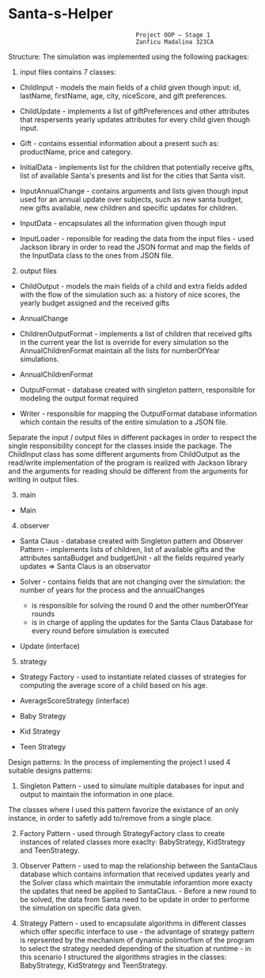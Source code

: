 # Santa-s-Helper
										Project OOP – Stage 1
										Zanficu Madalina 323CA
										
										
Structure:
The simulation was implemented using the following packages:
1. input files contains 7 classes:

* ChildInput - models the main fields of a child given though input:
   	      id, lastName, firstName, age, city, niceScore, and gift preferences.
   	      
* ChildUpdate - implements a list of giftPreferences and other attributes 
		that respersents yearly updates attributes for every child
		given though input.
		
* Gift - contains essential information about a present such as:
         productName, price and category.
  
* InitialData - implements list for the children that potentially receive gifts,
		 list of available Santa's presents and list for the cities that
		 Santa visit.
		
* InputAnnualChange - contains arguments and lists given though input used for
		      an annual update over subjects, such as new santa budget,
		      new gifts available, new children and specific updates
		      for children.
		      
* InputData - encapsulates all the information given though input
* InputLoader - reponsible for reading the data from the input files
	      - used Jackson library in order to read the JSON format
	        and map the fields of the InputData class to the ones from JSON file.


2. output files

* ChildOutput - models the main fields of a child and extra fields added with
		 the flow of the simulation such as: a history of nice scores,
		 the yearly budget assigned and the received gifts
* AnnualChange

* ChildrenOutputFormat - implements a list of children that received gifts
			  in the current year the list is override for every
			  simulation so the AnnualChildrenFormat maintain all
			  the lists for numberOfYear simulations.
		
* AnnualChildrenFormat

* OutputFormat - database created with singleton pattern, responsible 
		 for modeling the output format required 

* Writer - responsible for mapping the OutputFormat database information
	   which contain the results of the entire simulation to a JSON file. 

Separate the input / output files in different packages in order to respect 
the single responsibility concept for the classes inside the package. 
The ChildInput class has some different arguments from ChildOutput
as the read/write implementation of the program is realized with
Jackson library and the arguments for reading should be different
from the arguments for writing in output files.


3. main
* Main

4. observer
* Santa Claus - database created with Singleton pattern and Observer Pattern
	      - implements lists of children, list of available gifts
	        and the attributes santaBudget and budgetUnit
	      - all the fields required yearly updates
	        => Santa Claus is an observator
	      

* Solver - contains fields that are not changing over the simulation:
	   the number of years for the process and the annualChanges
	 -  is responsible for solving the round 0 and the other
	    numberOfYear rounds
	 -  is in charge of appling the updates for the Santa Claus
	    Database for every round before simulation is executed

* Update (interface)

5. strategy
* Strategy Factory - used to instantiate related classes of strategies
		     for computing the average score of a child based on his age.
			
* AverageScoreStrategy (interface)
* Baby Strategy
* Kid Strategy
* Teen Strategy


Design patterns:
In the process of implementing the project I used 4 suitable designs patterns:

1. Singleton Pattern - used to simulate multiple databases for input and output
		       to maintain the information in one place.
			
The classes where I used this pattern favorize the existance of an only instance,
in order to safetly add to/remove from a single place.

2. Factory Pattern - used through StrategyFactory class to create instances of
related classes more exaclty: BabyStrategy, KidStrategy and TeenStrategy.

3. Observer Pattern - used to map the relationship between the SantaClaus database 
	      	       which contains information that received updates yearly
	      	       and the Solver class which maintain the immutable inforamtion
	      	       more exacty the updates that need be applied to SantaClaus.
	            - Before a new round to be solved, the data from Santa need
	              to be update in order to performe the simulation
	              on specific data given.


4. Strategy Pattern - used to encapsulate algorithms in different classes which
		      offer specific interface to use
		    - the advantage of strategy pattern is reprsented by the
		      mechanism of dynamic polimorfism of the program to select
		      the strategy needed depending of the situation at runtime
		    - in this scenario I structured the algorithms stragies in
		      the classes: BabyStrategy, KidStrategy and TeenStrategy.
		

